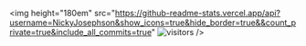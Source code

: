 <img height="180em" src="https://github-readme-stats.vercel.app/api?username=NickyJosephson&show_icons=true&hide_border=true&&count_private=true&include_all_commits=true" 
     ![visitors](https://visitor-badge.glitch.me/badge?page_id=NickyJosephson.386973308)
     />

